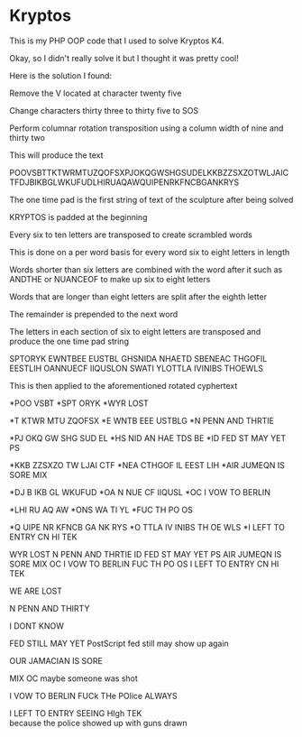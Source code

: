 Kryptos
=======

This is my PHP OOP code that I used to solve Kryptos K4.

Okay, so I didn't really solve it but I thought it was pretty cool!

Here is the solution I found:

Remove the V located at character twenty five

Change characters thirty three to thirty five to SOS

Perform columnar rotation transposition using a column width of nine and thirty two

This will produce the text

POOVSBTTKTWRMTUZQOFSXPJOKQGWSHGSUDELKKBZZSXZOTWLJAICTFDJBIKBGLWKUFUDLHIRUAQAWQUIPENRKFNCBGANKRYS

The one time pad is the first string of text of the sculpture after being solved

KRYPTOS is padded at the beginning

Every six to ten letters are transposed to create scrambled words

This is done on a per word basis for every word six to eight letters in length

Words shorter than six letters are combined with the word after it such as ANDTHE or NUANCEOF to make up six to eight letters

Words that are longer than eight letters are split after the eighth letter

The remainder is prepended to the next word

The letters in each section of six to eight letters are transposed and produce the one time pad string

SPTORYK EWNTBEE EUSTBL GHSNIDA NHAETD SBENEAC THGOFIL EESTLIH OANNUECF IIQUSLON SWATI YLOTTLA IVINIBS THOEWLS

This is then applied to the aforementioned rotated cyphertext

*POO VSBT
*SPT ORYK
*WYR LOST


*T KTWR MTU ZQOFSX 
*E WNTB EEE USTBLG 
*N PENN AND THRTIE 


*PJ OKQ GW SHG SUD EL 
*HS NID AN HAE TDS BE 
*ID FED ST MAY YET PS 


*KKB ZZSXZO TW LJAI CTF 
*NEA CTHGOF IL EEST LIH 
*AIR JUMEQN IS SORE MIX 


*DJ B IKB GL WKUFUD 
*OA N NUE CF IIQUSL 
*OC I VOW TO BERLIN 


*LHI RU AQ AW 
*ONS WA TI YL 
*FUC TH PO OS 


*Q UIPE NR KFNCB GA NK RYS
*O TTLA IV INIBS TH OE WLS
*I LEFT TO ENTRY CN HI TEK


WYR LOST N PENN AND THRTIE ID FED ST MAY YET PS AIR JUMEQN IS SORE MIX OC I VOW TO BERLIN FUC TH PO OS I LEFT TO ENTRY CN HI TEK


WE ARE LOST

N PENN AND THIRTY

I DONT KNOW

FED STILL MAY YET PostScript
fed still may show up again


OUR JAMACIAN IS SORE

MIX OC
maybe someone was shot

I VOW TO BERLIN FUCk THe POlice ALWAYS

I LEFT TO ENTRY SEEING HIgh TEK  
because the police showed up with guns drawn
